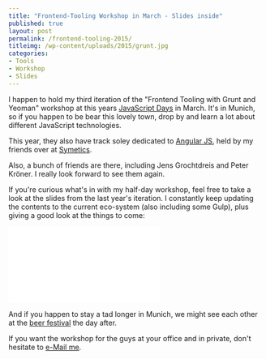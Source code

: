 ```yaml
---
title: "Frontend-Tooling Workshop in March - Slides inside"
published: true
layout: post
permalink: /frontend-tooling-2015/
titleimg: /wp-content/uploads/2015/grunt.jpg
categories:
- Tools
- Workshop
- Slides
---
```


I happen to hold my third iteration of the "Frontend Tooling with Grunt and Yeoman" workshop at this years  <a href="http://javascript-days.de/2015/">JavaScript Days</a> in March. It's in Munich, so if you happen to be bear this lovely town, drop by and learn a lot about different JavaScript technologies.

This year, they also have track soley dedicated to <a href="http://angularjs-days.de">Angular JS</a>, held by my friends over at <a href="http://symetics.de">Symetics</a>.

Also, a bunch of friends are there, including Jens Grochtdreis and Peter Kröner. I really look forward to see them again.

If you're curious what's in with my half-day workshop, feel free to take a look at the slides from the last year's iteration. I constantly keep updating the contents to the current eco-system (also including some Gulp), plus giving a good look at the things to come:

<div class="aspect ratio-4-to-3">
	<iframe class="speakerdeck-iframe" frameborder="0" src="//speakerdeck.com/player/a8a16290885c01318895164c1d05617a?" allowfullscreen="true" mozallowfullscreen="true" webkitallowfullscreen="true"></iframe>
</div>

And if you happen to stay a tad longer in Munich, we might see each other at the <a href="http://www.braukunst-live.com/home/">beer festival</a> the day after.

If you want the workshop for the guys at your office and in private, don't hesitate to <a href="stefan@caped.at">e-Mail me</a>.
